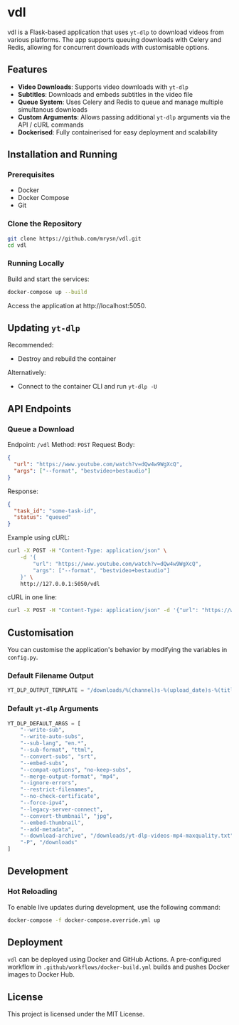 # vdl

vdl is a Flask-based application that uses `yt-dlp` to download videos from various platforms. The app supports queuing downloads with Celery and Redis, allowing for concurrent downloads with customisable options.

## Features

- **Video Downloads**: Supports video downloads with `yt-dlp`
- **Subtitles**: Downloads and embeds subtitles in the video file
- **Queue System**: Uses Celery and Redis to queue and manage multiple simultanous downloads
- **Custom Arguments**: Allows passing additional `yt-dlp` arguments via the API / cURL commands
- **Dockerised**: Fully containerised for easy deployment and scalability

## Installation and Running

### Prerequisites

- Docker
- Docker Compose
- Git

### Clone the Repository

```bash
git clone https://github.com/mrysn/vdl.git
cd vdl
```

### Running Locally

Build and start the services:

```bash
docker-compose up --build
```

Access the application at http://localhost:5050.

## Updating `yt-dlp`

Recommended:
- Destroy and rebuild the container

Alternatively:
- Connect to the container CLI and run `yt-dlp -U`

## API Endpoints

### Queue a Download

Endpoint: `/vdl`
Method: `POST`
Request Body:
```json
{
  "url": "https://www.youtube.com/watch?v=dQw4w9WgXcQ",
  "args": ["--format", "bestvideo+bestaudio"]
}
```
Response:
```json
{
  "task_id": "some-task-id",
  "status": "queued"
}
```

Example using cURL:
```bash
curl -X POST -H "Content-Type: application/json" \
    -d '{
        "url": "https://www.youtube.com/watch?v=dQw4w9WgXcQ",
        "args": ["--format", "bestvideo+bestaudio"]
    }' \
    http://127.0.0.1:5050/vdl
```
cURL in one line:
```bash
curl -X POST -H "Content-Type: application/json" -d '{"url": "https://www.youtube.com/watch?v=dQw4w9WgXcQ","args": ["--format", "bestvideo+bestaudio"]}' http://127.0.0.1:5050/vdl
```

## Customisation

You can customise the application's behavior by modifying the variables in `config.py`.

### Default Filename Output

```python
YT_DLP_OUTPUT_TEMPLATE = "/downloads/%(channel)s-%(upload_date)s-%(title)s-%(id)s-%(width)sp.%(ext)s"
```

### Default `yt-dlp` Arguments

```python
YT_DLP_DEFAULT_ARGS = [
    "--write-sub",
    "--write-auto-subs",
    "--sub-lang", "en.*",
    "--sub-format", "ttml",
    "--convert-subs", "srt",
    "--embed-subs",
    "--compat-options", "no-keep-subs",
    "--merge-output-format", "mp4",
    "--ignore-errors",
    "--restrict-filenames",
    "--no-check-certificate",
    "--force-ipv4",
    "--legacy-server-connect",
    "--convert-thumbnail", "jpg",
    "--embed-thumbnail",
    "--add-metadata",
    "--download-archive", "/downloads/yt-dlp-videos-mp4-maxquality.txt",
    "-P", "/downloads"
]
```

## Development

### Hot Reloading

To enable live updates during development, use the following command:
```bash
docker-compose -f docker-compose.override.yml up
```

## Deployment

`vdl` can be deployed using Docker and GitHub Actions. A pre-configured workflow in `.github/workflows/docker-build.yml` builds and pushes Docker images to Docker Hub.

## License

This project is licensed under the MIT License.